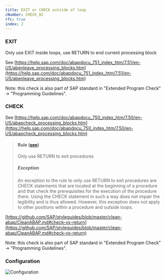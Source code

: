 ```yaml
---
title: EXIT or CHECK outside of loop
cNumber: CHECK_02
rfc: true
index: 2
---
```


### EXIT
Only use EXIT inside loops, use RETURN to end current processing block

See [https://help.sap.com/doc/abapdocu_751_index_htm/7.51/en-US/abenleave_processing_blocks.htm](https://help.sap.com/doc/abapdocu_751_index_htm/7.51/en-US/abenleave_processing_blocks.htm)

Note: this check is also part of SAP standard in "Extended Program Check" -> "Programming Guidelines".

### CHECK
See [https://help.sap.com/doc/abapdocu_750_index_htm/7.50/en-US/abapcheck_processing_blocks.htm](https://help.sap.com/doc/abapdocu_750_index_htm/7.50/en-US/abapcheck_processing_blocks.htm)


> #### **Rule** ([see](https://help.sap.com/doc/abapdocu_750_index_htm/7.50/en-US/abenexit_procedure_guidl.htm#@@ITOC@@ABENEXIT_PROCEDURE_GUIDL_2))
> Only use RETURN to exit procedures
>
> ##### **Exception**
> An exception to the rule to only use RETURN to exit procedures are CHECK statements that are located at the beginning of a procedure and that check the prerequisites for the execution of the procedure there. Using the CHECK statement in such a way does not impair the legibility and is thus allowed. However, this exception does not apply to other positions within a procedure and outside loops.

[https://github.com/SAP/styleguides/blob/master/clean-abap/CleanABAP.md#check-vs-return](https://github.com/SAP/styleguides/blob/master/clean-abap/CleanABAP.md#check-vs-return)





Note: this check is also part of SAP standard in "Extended Program Check" -> "Programming Guidelines".

### Configuration
![Configuration](/img/default_conf.png)
